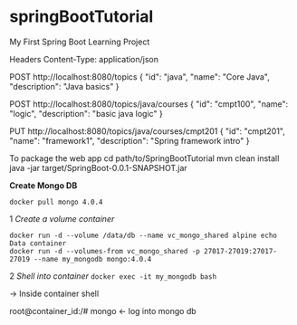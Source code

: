 # springBootTutorial
My First Spring Boot Learning Project

Headers 
Content-Type: application/json

POST http://localhost:8080/topics
{
    "id": "java",
    "name": "Core Java",
    "description": "Java basics"
}

POST http://localhost:8080/topics/java/courses
{
    "id": "cmpt100",
    "name": "logic",
    "description": "basic java logic"
}

PUT http://localhost:8080/topics/java/courses/cmpt201
{
    "id": "cmpt201",
    "name": "framework1",
    "description": "Spring framework intro"
}


To package the web app
cd path/to/SpringBootTutorial
mvn clean install
java -jar target/SpringBoot-0.0.1-SNAPSHOT.jar

**Create Mongo DB** 
```
docker pull mongo 4.0.4
```
  1 _Create a volume container_ 
```
docker run -d --volume /data/db --name vc_mongo_shared alpine echo Data container
docker run -d --volumes-from vc_mongo_shared -p 27017-27019:27017-27019 --name my_mongodb mongo:4.0.4
```
  2 _Shell into container_
```docker exec -it my_mongodb bash ```

-> Inside container shell

root@container_id:/# mongo  <- log into mongo db
